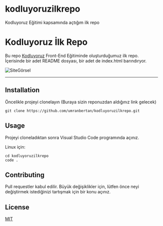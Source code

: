 # kodluyoruzilkrepo
Kodluyoruz Eğitimi kapsamında açtığım ilk repo

# Kodluyoruz İlk Repo

Bu repo [Kodluyoruz](https://www.kodluyoruz.org/) Front-End Eğitiminde oluşturduğumuz ilk repo. İçerisinde bir adet README dosyası, bir adet de index.html barındıryor.

![SiteGörsel](https://github.com/[umranbertan]/[kodluyoruzilkrepo]/blob/[main]/ilkrepogörsel.png?raw=true)

***


## Installation

 Öncelikle projeyi clonelayın (Buraya sizin reponuzdan aldığınız link gelecek)

```
git clone https://github.com/umranbertan/kodluyoruzilkrepo.git
```

## Usage

Projeyi cloneladıktan sonra Visual Studio Code programında açınız.

Linux için:

```
cd kodluyoruzilkrepo
code .
```

## Contributing 

Pull requestler kabul edilir. Büyük değişiklikler için, lütfen önce neyi değiştirmek istediğinizi tartışmak için bir konu açınız.

## License

[MIT](https://choosealicense.com/licenses/mit/)



